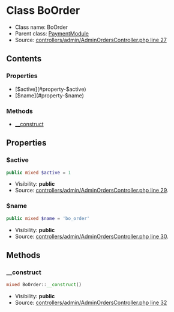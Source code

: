 Class BoOrder
=====================





* Class name: BoOrder
* Parent class: [PaymentModule](class.PaymentModuleCore.md)
* Source: [controllers/admin/AdminOrdersController.php line 27](https://github.com/PrestaShop/PrestaShop/blob/1.6.0.11/controllers/admin/AdminOrdersController.php#L27)


Contents
--------


### Properties

* [$active](#property-$active)
* [$name](#property-$name)

### Methods

* [__construct](#method-__construct)




Properties
----------


### <a name="property-$active"></a>$active

```php
public mixed $active = 1
```





* Visibility: **public**
* Source: [controllers/admin/AdminOrdersController.php line 29](https://github.com/PrestaShop/PrestaShop/blob/1.6.0.11/controllers/admin/AdminOrdersController.php#L29).


### <a name="property-$name"></a>$name

```php
public mixed $name = 'bo_order'
```





* Visibility: **public**
* Source: [controllers/admin/AdminOrdersController.php line 30](https://github.com/PrestaShop/PrestaShop/blob/1.6.0.11/controllers/admin/AdminOrdersController.php#L30).


Methods
-------


### <a name="method-__construct"></a>__construct

```php
mixed BoOrder::__construct()
```





* Visibility: **public**
* Source: [controllers/admin/AdminOrdersController.php line 32](https://github.com/PrestaShop/PrestaShop/blob/1.6.0.11/controllers/admin/AdminOrdersController.php#L32)



